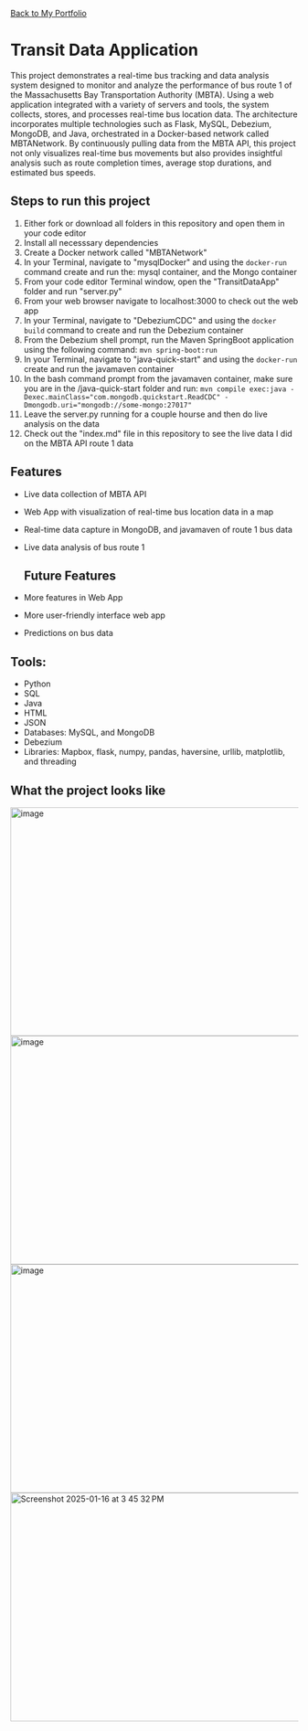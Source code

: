 <a href="https://npedraza09.github.io">Back to My Portfolio</a>

# Transit Data Application

This project demonstrates a real-time bus tracking and data analysis system designed to monitor and analyze the performance of bus route 1 of the Massachusetts Bay Transportation Authority (MBTA). Using a web application integrated with a variety of servers and tools, the system collects, stores, and processes real-time bus location data. The architecture incorporates multiple technologies such as Flask, MySQL, Debezium, MongoDB, and Java, orchestrated in a Docker-based network called MBTANetwork. By continuously pulling data from the MBTA API, this project not only visualizes real-time bus movements but also provides insightful analysis such as route completion times, average stop durations, and estimated bus speeds.


## Steps to run this project
1. Either fork or download all folders in this repository and open them in your code editor
2. Install all necesssary dependencies
3. Create a Docker network called "MBTANetwork"
5. In your Terminal, navigate to "mysqlDocker" and using the `docker-run` command create and run the: mysql container, and the Mongo container
6. From your code editor Terminal window, open the "TransitDataApp" folder and run "server.py"
7. From your web browser navigate to localhost:3000 to check out the web app
8. In your Terminal, navigate to "DebeziumCDC" and using the `docker build` command to create and run the Debezium container
9. From the Debezium shell prompt, run the Maven SpringBoot application using the following command: `mvn spring-boot:run`
10. In your Terminal, navigate to "java-quick-start" and using the `docker-run` create and run the javamaven container
11. In the bash command prompt from the javamaven container, make sure you are in the /java-quick-start folder and run:
`mvn compile exec:java -
Dexec.mainClass="com.mongodb.quickstart.ReadCDC" -
Dmongodb.uri="mongodb://some-mongo:27017"`
12. Leave the server.py running for a couple hourse and then do live analysis on the data
13. Check out the "index.md" file in this repository to see the live data I did on the MBTA API route 1 data
    
## Features
- Live data collection of MBTA API
- Web App with visualization of real-time bus location data in a map
- Real-time data capture in MongoDB, and javamaven of route 1 bus data
- Live data analysis of bus route 1
  
  ## Future Features
- More features in Web App
- More user-friendly interface web app
- Predictions on bus data


## Tools:
* Python
* SQL
* Java
* HTML
* JSON
* Databases: MySQL, and MongoDB
* Debezium
* Libraries: Mapbox, flask, numpy, pandas, haversine, urllib, matplotlib, and threading

## What the project looks like

<img width="800" height="400" alt="image" src="https://github.com/user-attachments/assets/0a2fd865-0e2f-40a9-8839-7abf03e44b96" />

<img width="800" height="400" alt="image" src="https://github.com/user-attachments/assets/09769eb4-93b7-4bc2-94f3-7dfafcf4a5a1" />

<img width="800" height="400" alt="image" src="https://github.com/user-attachments/assets/f66c7897-f793-4111-92a1-bf0d9dbbfc53" />

<img width="800" height="400"  alt="Screenshot 2025-01-16 at 3 45 32 PM" src="https://github.com/user-attachments/assets/16e2dcf8-af1d-43be-8f34-02143ebbf88c" />







